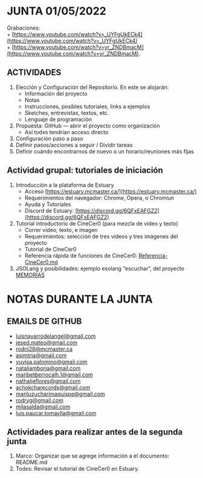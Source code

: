 # JUNTA 01/05/2022

Grabaciones:  
	+ [https://www.youtube.com/watch?v=_UYFgUkECk4](https://www.youtube.com/watch?v=_UYFgUkECk4)  
	+ [https://www.youtube.com/watch?v=yr_ZNDBmacM](https://www.youtube.com/watch?v=yr_ZNDBmacM). 

## ACTIVIDADES

1. Elección y Configuración del Repositorio. En este se alojarán:
	+ Información del proyecto
	+ Notas
	+ Instrucciones, posibles tutoriales, links a ejemplos
	+ Sketches, entrevistas, textos, etc.
	+ Lenguaje de programación
2. Propuesta: GitHub — abrir el proyecto como organización
	+ Así todxs tendrían acceso directo
3. Configuración paso a paso
4. Definir pasos/acciones a seguir / Dividir tareas
5. Definir cuándo encontrarnos de nuevo o un horario/reuniones más fijas

## Actividad grupal: tutoriales de iniciación
1. Introducción a la plataforma de Estuary
	+ Acceso [https://estuary.mcmaster.ca/](https://estuary.mcmaster.ca/)
	+ Requerimientos del navegador: Chrome, Opera, o Chromiun
	+ Ayuda y Tutoriales
	+ Discord de Estuary: [https://discord.gg/6QFxEAFGZ2](https://discord.gg/6QFxEAFGZ2)
2. Tutorial introductorio de CineCer0 (para mezcla de video y texto)
	+ Correr video, texto, e imagen
	+ Requerimientos: selección de tres videos y tres imágenes del proyecto
	+ Tutorial de CineCer0
	+ Referencia rápida de funciones de CineCer0: [Referencia-CineCer0.md](Referencia-CineCer0.md)
3. JSOLang y posibilidades: ejemplo esolang “escuchar”, del proyecto [MEMORIAS](https://github.com/jac307/MEMORIAS/tree/master/esolangs/Escuchar) 

# NOTAS DURANTE LA JUNTA

## EMAILS DE GITHUB
+ luisnavarrodelangel@gmail.com 
+ jesed.mateo@gmail.com
+ rodrij28@mcmaster.ca 
+ asimtria@gmail.com 
+ yuvisa.palomino@gmail.com
+ nataliamborja@gmail.com 
+ maribetberrocalh.1@gmail.com 
+ nathalieflores@gmail.com 
+ achokcharecords@gmail.com 
+ mariluzucharimaquispe@gmail.com 
+ rodryg@gmail.com 
+ milasalda@gmail.com 
+ luis.paucar.tomaylla@gmail.com 

## Actividades para realizar antes de la segunda junta
1. Marco: Organizar que se agrege información a el documento: README.md
2. Todxs: Revisar el tutorial de CineCer0 en Estuary.
